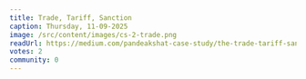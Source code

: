 ```yaml
---
title: Trade, Tariff, Sanction
caption: Thursday, 11-09-2025
image: /src/content/images/cs-2-trade.png
readUrl: https://medium.com/pandeakshat-case-study/the-trade-tariff-sanction-reality-why-how-boon-bane-04417924e94e
votes: 2
community: 0
---
```


